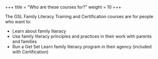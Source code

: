 +++
title = "Who are these courses for?"
weight = 10
+++

The GSL Family Literacy Training and Certification courses are for people who want to:
- Learn about family literacy
- Use family literacy principles and practices in their work with parents and families
- Run a Get Set Learn family literacy program in their agency (included with Certification)